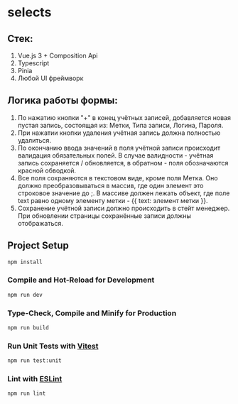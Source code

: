 # selects

## Стек:
1. Vue.js 3 + Composition Api
2. Typescript
3. Pinia
4. Любой UI фреймворк

## Логика работы формы:
1. По нажатию кнопки "+" в конец учётных записей, добавляется новая пустая запись, состоящая из: Метки, Типа записи, Логина, Пароля.
2. При нажатии кнопки удаления учётная запись должна полностью удалиться.
3. По окончанию ввода значений в поля учётной записи происходит валидация обязательных полей. В случае валидности - учётная запись сохраняется / обновляется, в обратном - поля обозначаются красной обводкой.
4. Все поля сохраняются в текстовом виде, кроме поля Метка. Оно должно преобразовываться в массив, где один элемент это строковое значение до ;. В массиве должен лежать объект, где поле text равно одному элементу метки - {{ text: элемент метки }}.
5. Сохранение учётной записи должно происходить в стейт менеджер. При обновлении страницы сохранённые записи должны отображаться.

## Project Setup

```sh
npm install
```

### Compile and Hot-Reload for Development

```sh
npm run dev
```

### Type-Check, Compile and Minify for Production

```sh
npm run build
```

### Run Unit Tests with [Vitest](https://vitest.dev/)

```sh
npm run test:unit
```

### Lint with [ESLint](https://eslint.org/)

```sh
npm run lint
```
